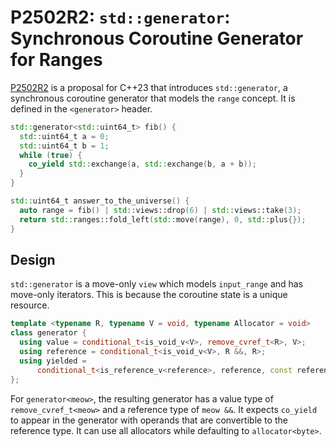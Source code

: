 # P2502R2: `std::generator`: Synchronous Coroutine Generator for Ranges

[P2502R2](https://wg21.link/P2502R2) is a proposal for C++23 that introduces `std::generator`, a synchronous coroutine generator that models the `range` concept. It is defined in the `<generator>` header.

```cpp
std::generator<std::uint64_t> fib() {
  std::uint64_t a = 0;
  std::uint64_t b = 1;
  while (true) {
    co_yield std::exchange(a, std::exchange(b, a + b));
  }
}

std::uint64_t answer_to_the_universe() {
  auto range = fib() | std::views::drop(6) | std::views::take(3);
  return std::ranges::fold_left(std::move(range), 0, std::plus{});
}
```

## Design

`std::generator` is a move-only `view` which models `input_range` and has move-only iterators. This is because the coroutine state is a unique resource.

```cpp
template <typename R, typename V = void, typename Allocator = void>
class generator {
  using value = conditional_t<is_void_v<V>, remove_cvref_t<R>, V>;
  using reference = conditional_t<is_void_v<V>, R &&, R>;
  using yielded =
      conditional_t<is_reference_v<reference>, reference, const reference &>;
};
```

For `generator<meow>`, the resulting generator has a value type of `remove_cvref_t<meow>` and a reference type of `meow &&`. It expects `co_yield` to appear in the generator with operands that are convertible to the reference type. It can use all allocators while defaulting to `allocator<byte>`.
